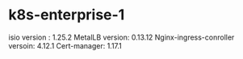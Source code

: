 # k8s-enterprise-1

isio version : 1.25.2
MetalLB version: 0.13.12
Nginx-ingress-conroller versoin: 4.12.1
Cert-manager: 1.17.1

